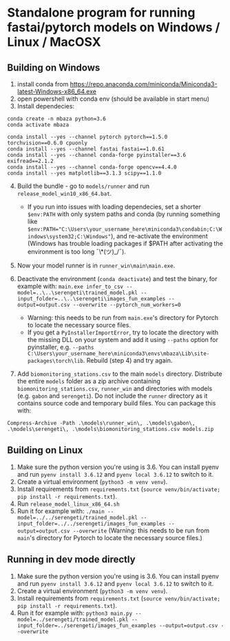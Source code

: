 # Standalone program for running fastai/pytorch models on Windows / Linux / MacOSX

## Building on Windows

1. install conda from https://repo.anaconda.com/miniconda/Miniconda3-latest-Windows-x86_64.exe
2. open powershell with conda env (should be available in start menu)
3. Install dependecies:

```
conda create -n mbaza python=3.6
conda activate mbaza

conda install --yes --channel pytorch pytorch==1.5.0 torchvision==0.6.0 cpuonly  
conda install --yes --channel fastai fastai==1.0.61
conda install --yes --channel conda-forge pyinstaller==3.6 exifread==2.1.2
conda install --yes --channel conda-forge opencv==4.4.0
conda install --yes matplotlib==3.1.3 scipy==1.1.0
```

4. Build the bundle - go to `models/runner` and run `release_model_win10_x86_64.bat`.
    * If you run into issues with loading dependecies, set a shorter `$env:PATH` with only system paths and conda
      (by running something like `$env:PATH="C:\Users\your_username_here\miniconda3\condabin;C:\Windows\system32;C:\Windows"`),
      and re-activate the environment (Windows has trouble loading packages if $PATH after activating the environment is too long ¯\\\*(ツ)\_/¯).

5. Now your model runner is in `runner_win\main\main.exe`.

6. Deactivate the environment (`conda deactivate`) and test the binary, for example with:
   `main.exe infer_to_csv --model=..\..\serengeti\trained_model.pkl --input_folder=..\..\serengeti\images_fun_examples --output=output.csv --overwrite --pytorch_num_workers=0`
    * Warning: this needs to be run from `main.exe`'s directory for Pytorch to locate the necessary source files.
    * If you get a `PyInstallerImportError`, try to locate the directory with the missing DLL on your system and add it using `--paths` option for pyinstaller,
      e.g. `--paths C:\Users\your_username_here\miniconda3\envs\mbaza\Lib\site-packages\torch\lib`. Rebuild (step 4) and try again.

7. Add `biomonitoring_stations.csv` to the main `models` directory. Distribute the entire `models` folder as a zip archive containing `biomonitoring_stations.csv`, `runner_win` and directories with models (e.g. `gabon` and `serengeti`). Do not include the `runner` directory as it contains source code and temporary build files. You can package this with:

```
Compress-Archive -Path .\models\runner_win\, .\models\gabon\, .\models\serengeti\, .\models\biomonitoring_stations.csv models.zip
```

## Building on Linux

1. Make sure the python version you're using is 3.6. You can install pyenv and run `pyenv install 3.6.12` and `pyenv local 3.6.12` to switch to it.
2. Create a virtual environment (`python3 -m venv venv`).
3. Install requirements from `requirements.txt` (`source venv/bin/activate; pip install -r requirements.txt`).
4. Run `release_model_linux_x86_64.sh`
5. Run it for example with: `./main --model=../../serengeti/trained_model.pkl --input_folder=../../serengeti/images_fun_examples --output=output.csv --overwrite`
   (Warning: this needs to be run from `main`'s directory for Pytorch to locate the necessary source files.)

## Running in dev mode directly

1.  Make sure the python version you're using is 3.6. You can install pyenv and run `pyenv install 3.6.12` and `pyenv local 3.6.12` to switch to it.
2. Create a virtual environment (`python3 -m venv venv`).
3. Install requirements from `requirements.txt` (`source venv/bin/activate; pip install -r requirements.txt`).
4. Run it for example with: `python3 main.py --model=../serengeti/trained_model.pkl --input_folder=../serengeti/images_fun_examples --output=output.csv --overwrite`
